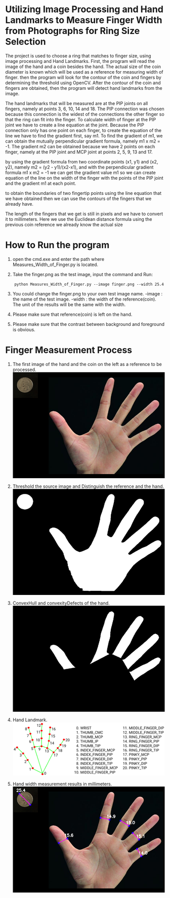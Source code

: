 # Utilizing Image Processing and Hand Landmarks to Measure Finger Width from Photographs for Ring Size Selection
The project is used to choose a ring that matches to finger size, using image processing and Hand Landmarks. 
First, the program will read the image of the hand and a coin besides the hand. The actual size of the coin diameter is known which will be used as a reference for measuring width of finger. then the program will look for the contour of the coin and fingers by determining the threshold using OpenCV.
After the contour of the coin and fingers are obtained, then the program will detect hand landmarks from the image.

The hand landmarks that will be measured are at the PIP joints on all fingers, namely at points 3, 6, 10, 14 and 18.
The PIP connection was chosen because this connection is the widest of the connections the other finger so that the ring 
can fit into the finger. To calculate width of finger at the PIP joint we have to create a line equation at the joint.
Because the PIP connection only has one point on each finger, to create the equation of the line
we have to find the gradient first, say m1. To find the gradient of m1, we can obtain the mutually perpendicular gradient formula, namely m1 x m2 = -1.
The gradient m2 can be obtained because we have 2 points on each finger, namely at the PIP joint and MCP joint
at points 2, 5, 9, 13 and 17.

by using the gradient formula from two coordinate points (x1, y1) and (x2, y2), namely m2 = (y2 - y1)/(x2-x1), and
with the perpendicular gradient formula m1 x m2 = -1 we can get the gradient value m1 so we can create
equation of the line on the width of the finger with the points of the PIP joint and the gradient m1 at each point.

to obtain the boundaries of two fingertip points using the line equation that we have obtained
then we can use the contours of the fingers that we already have.

The length of the fingers that we get is still in pixels and we have to convert it to millimeters.
Here we use the Euclidean distance formula using the previous coin reference we already know the actual size

# How to Run the program
1. open the cmd.exe and enter the path where Measures_Width_of_Finger.py is located.

2. Take the finger.png as the test image, input the command and Run:
```	
    python Measures_Width_of_Finger.py --image finger.png --width 25.4
```	

3. You could change the finger.png to your own test image name.
    -image : the name of the test image.
    -width : the width of the reference(coin). The unit of the results will be the same with the width.
    
4. Please make sure that reference(coin) is left on the hand. 

5. Please make sure that the contrast between background and foreground is obvious.

# Finger Measurement Process
1. The first image of the hand and the coin on the left as a reference to be processed.
![image](https://github.com/abdullahnajib-web/Measures_Width_of_Finger/blob/main/documents/finger.png)

2. Threshold the source image and Distinguish the reference and the hand.
![image](https://github.com/abdullahnajib-web/Measures_Width_of_Finger/blob/main/documents/image_threshold.png)

3. ConvexHull and convexityDefects of the hand.
![image](https://github.com/abdullahnajib-web/Measures_Width_of_Finger/blob/main/documents/finger_contour.png)

4. Hand Landmark.
![image](https://github.com/abdullahnajib-web/Measures_Width_of_Finger/blob/main/documents/hand-landmarks.png)

5. Hand width measurement results in millimeters.
![image](https://github.com/abdullahnajib-web/Measures_Width_of_Finger/blob/main/documents/result.png)



